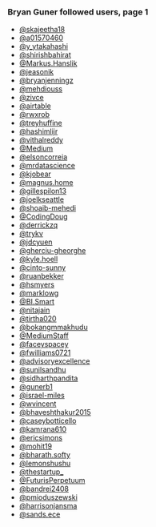 ### Bryan Guner followed users, page 1

-   <a href="https://medium.com/@skajeetha18" class="h-cite u-like-of">@skajeetha18</a>
-   <a href="https://medium.com/@a01570460" class="h-cite u-like-of">@a01570460</a>
-   <a href="https://medium.com/@y_ytakahashi" class="h-cite u-like-of">@y_ytakahashi</a>
-   <a href="https://medium.com/@shirishbahirat" class="h-cite u-like-of">@shirishbahirat</a>
-   <a href="https://medium.com/@Markus.Hanslik" class="h-cite u-like-of">@Markus.Hanslik</a>
-   <a href="https://medium.com/@jeasonik" class="h-cite u-like-of">@jeasonik</a>
-   <a href="https://medium.com/@bryanjenningz" class="h-cite u-like-of">@bryanjenningz</a>
-   <a href="https://medium.com/@mehdiouss" class="h-cite u-like-of">@mehdiouss</a>
-   <a href="https://medium.com/@zivce" class="h-cite u-like-of">@zivce</a>
-   <a href="https://medium.com/@airtable" class="h-cite u-like-of">@airtable</a>
-   <a href="https://medium.com/@rwxrob" class="h-cite u-like-of">@rwxrob</a>
-   <a href="https://medium.com/@treyhuffine" class="h-cite u-like-of">@treyhuffine</a>
-   <a href="https://medium.com/@hashimlijr" class="h-cite u-like-of">@hashimlijr</a>
-   <a href="https://medium.com/@vithalreddy" class="h-cite u-like-of">@vithalreddy</a>
-   <a href="https://medium.com/@Medium" class="h-cite u-like-of">@Medium</a>
-   <a href="https://medium.com/@elsoncorreia" class="h-cite u-like-of">@elsoncorreia</a>
-   <a href="https://medium.com/@mrdatascience" class="h-cite u-like-of">@mrdatascience</a>
-   <a href="https://medium.com/@kjobear" class="h-cite u-like-of">@kjobear</a>
-   <a href="https://medium.com/@magnus.home" class="h-cite u-like-of">@magnus.home</a>
-   <a href="https://medium.com/@gillespilon13" class="h-cite u-like-of">@gillespilon13</a>
-   <a href="https://medium.com/@joelkseattle" class="h-cite u-like-of">@joelkseattle</a>
-   <a href="https://medium.com/@shoaib-mehedi" class="h-cite u-like-of">@shoaib-mehedi</a>
-   <a href="https://medium.com/@CodingDoug" class="h-cite u-like-of">@CodingDoug</a>
-   <a href="https://medium.com/@derrickzq" class="h-cite u-like-of">@derrickzq</a>
-   <a href="https://medium.com/@trykv" class="h-cite u-like-of">@trykv</a>
-   <a href="https://medium.com/@jdcyuen" class="h-cite u-like-of">@jdcyuen</a>
-   <a href="https://medium.com/@gherciu-gheorghe" class="h-cite u-like-of">@gherciu-gheorghe</a>
-   <a href="https://medium.com/@kyle.hoell" class="h-cite u-like-of">@kyle.hoell</a>
-   <a href="https://medium.com/@cinto-sunny" class="h-cite u-like-of">@cinto-sunny</a>
-   <a href="https://medium.com/@ruanbekker" class="h-cite u-like-of">@ruanbekker</a>
-   <a href="https://medium.com/@hsmyers" class="h-cite u-like-of">@hsmyers</a>
-   <a href="https://medium.com/@marklowg" class="h-cite u-like-of">@marklowg</a>
-   <a href="https://medium.com/@BI.Smart" class="h-cite u-like-of">@BI.Smart</a>
-   <a href="https://medium.com/@nitajain" class="h-cite u-like-of">@nitajain</a>
-   <a href="https://medium.com/@tirtha020" class="h-cite u-like-of">@tirtha020</a>
-   <a href="https://medium.com/@bokangmmakhudu" class="h-cite u-like-of">@bokangmmakhudu</a>
-   <a href="https://medium.com/@MediumStaff" class="h-cite u-like-of">@MediumStaff</a>
-   <a href="https://medium.com/@faceyspacey" class="h-cite u-like-of">@faceyspacey</a>
-   <a href="https://medium.com/@fwilliams0721" class="h-cite u-like-of">@fwilliams0721</a>
-   <a href="https://medium.com/@advisoryexcellence" class="h-cite u-like-of">@advisoryexcellence</a>
-   <a href="https://medium.com/@sunilsandhu" class="h-cite u-like-of">@sunilsandhu</a>
-   <a href="https://medium.com/@sidharthpandita" class="h-cite u-like-of">@sidharthpandita</a>
-   <a href="https://medium.com/@gunerb1" class="h-cite u-like-of">@gunerb1</a>
-   <a href="https://medium.com/@israel-miles" class="h-cite u-like-of">@israel-miles</a>
-   <a href="https://medium.com/@wvincent" class="h-cite u-like-of">@wvincent</a>
-   <a href="https://medium.com/@bhaveshthakur2015" class="h-cite u-like-of">@bhaveshthakur2015</a>
-   <a href="https://medium.com/@caseybotticello" class="h-cite u-like-of">@caseybotticello</a>
-   <a href="https://medium.com/@kamrana610" class="h-cite u-like-of">@kamrana610</a>
-   <a href="https://medium.com/@ericsimons" class="h-cite u-like-of">@ericsimons</a>
-   <a href="https://medium.com/@mohit19" class="h-cite u-like-of">@mohit19</a>
-   <a href="https://medium.com/@bharath.softy" class="h-cite u-like-of">@bharath.softy</a>
-   <a href="https://medium.com/@lemonshushu" class="h-cite u-like-of">@lemonshushu</a>
-   <a href="https://medium.com/@thestartup_" class="h-cite u-like-of">@thestartup_</a>
-   <a href="https://medium.com/@FuturisPerpetuum" class="h-cite u-like-of">@FuturisPerpetuum</a>
-   <a href="https://medium.com/@bandrei2408" class="h-cite u-like-of">@bandrei2408</a>
-   <a href="https://medium.com/@pmioduszewski" class="h-cite u-like-of">@pmioduszewski</a>
-   <a href="https://medium.com/@harrisonjansma" class="h-cite u-like-of">@harrisonjansma</a>
-   <a href="https://medium.com/@sands.ece" class="h-cite u-like-of">@sands.ece</a>
